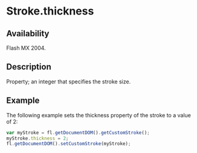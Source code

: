 # Stroke.thickness

## Availability

Flash MX 2004.

## Description

Property; an integer that specifies the stroke size.

## Example

The following example sets the thickness property of the stroke to a value of 2:

```javascript
var myStroke = fl.getDocumentDOM().getCustomStroke();
myStroke.thickness = 2;
fl.getDocumentDOM().setCustomStroke(myStroke);
```
